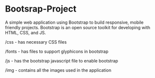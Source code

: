 # Bootsrap-Project

A simple web application using Bootstrap to build responsive, mobile friendly projects. Bootstrap is an open source toolkit for developing with HTML, CSS, and JS. 


/css - has necessary CSS files 


/fonts - has files to support glyphicons in bootstrap


/js - has the bootstrap javascript file to enable bootstrap 


/img - contains all the images used in the application
